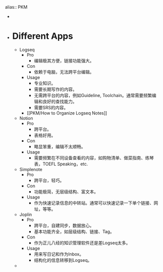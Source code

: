 alias:: PKM

-
- # Different Apps
	- Logseq
		- Pro
			- 编辑极其方便，链接功能强大。
		- Con
			- 依赖于电脑，无法跨平台编辑。
		- Usage
			- 专业知识。
			- 需要长期写作的内容。
			- 无需跨平台的内容，例如Guideline, Toolchain。通常需要频繁编辑和良好的查找能力。
			- 需要SRS的内容。
		- [[PKM/How to Organize Logseq Notes]]
	- Notion
		- Pro
			- 跨平台。
			- 表格好用。
		- Con
			- 略显笨重，编辑不太顺畅。
		- Usage
			- 需要频繁在不同设备查看的内容，如购物清单、做菜指南、练琴表，TOEFL Speaking，etc.
	- Simplenote
		- Pro
			- 跨平台，轻巧。
		- Con
			- 功能极简，无层级结构、富文本。
		- Usage
			- 作为快速记录信息的中转站。通常可以快速记录一下单个链接、网址，等等。
	- Joplin
		- Pro
			- 跨平台，自建同步，数据放心。
			- 基本功能齐全，如层级结构、链接、Tag。
		- Con
			- 作为正儿八经的知识管理软件还是差Logseq太多。
		- Usage
			- 用来写日记和作为Inbox。
			- 结构化的信息转移到Logseq。
	-
